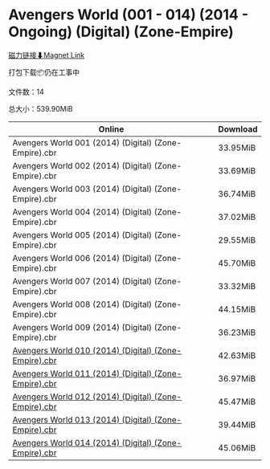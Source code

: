 # Avengers World (001 - 014) (2014 - Ongoing) (Digital) (Zone-Empire)

[磁力链接⬇Magnet Link](magnet:?xt=urn:btih:e33b1363119c39191dec535091e23913d36cc569&dn=Avengers%20World%20%28001%20-%20014%29%20%282014%20-%20Ongoing%29%20%28Digital%29%20%28Zone-Empire%29)

打包下载📦仍在工事中

文件数：14

总大小：539.90MiB

Online | Download
--- | ---
Avengers World 001 (2014) (Digital) (Zone-Empire).cbr | 33.95MiB
Avengers World 002 (2014) (Digital) (Zone-Empire).cbr | 33.69MiB
Avengers World 003 (2014) (Digital) (Zone-Empire).cbr | 36.74MiB
Avengers World 004 (2014) (Digital) (Zone-Empire).cbr | 37.02MiB
Avengers World 005 (2014) (Digital) (Zone-Empire).cbr | 29.55MiB
Avengers World 006 (2014) (Digital) (Zone-Empire).cbr | 45.70MiB
Avengers World 007 (2014) (Digital) (Zone-Empire).cbr | 33.32MiB
Avengers World 008 (2014) (Digital) (Zone-Empire).cbr | 44.15MiB
Avengers World 009 (2014) (Digital) (Zone-Empire).cbr | 36.23MiB
[Avengers World 010 (2014) (Digital) (Zone-Empire).cbr](https://github.com/alicewish/markdown/blob/master/comic/Avengers-World-010-2014-Digital-Zone-Empire-cbr.md) | 42.63MiB
[Avengers World 011 (2014) (Digital) (Zone-Empire).cbr](https://github.com/alicewish/markdown/blob/master/comic/Avengers-World-011-2014-Digital-Zone-Empire-cbr.md) | 36.97MiB
[Avengers World 012 (2014) (Digital) (Zone-Empire).cbr](https://github.com/alicewish/markdown/blob/master/comic/Avengers-World-012-2014-Digital-Zone-Empire-cbr.md) | 45.47MiB
[Avengers World 013 (2014) (Digital) (Zone-Empire).cbr](https://github.com/alicewish/markdown/blob/master/comic/Avengers-World-013-2014-Digital-Zone-Empire-cbr.md) | 39.44MiB
[Avengers World 014 (2014) (Digital) (Zone-Empire).cbr](https://github.com/alicewish/markdown/blob/master/comic/Avengers-World-014-2014-Digital-Zone-Empire-cbr.md) | 45.06MiB